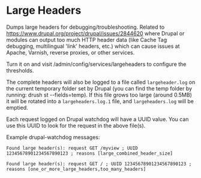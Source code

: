 # Large Headers

Dumps large headers for debugging/troubleshooting. Related to https://www.drupal.org/project/drupal/issues/2844620 where Drupal or modules can output too much HTTP header data (like Cache Tag debugging, multilingual 'link' headers, etc.) which can cause issues at Apache, Varnish, reverse proxies, or other services.

Turn it on and visit /admin/config/services/largeheaders to configure the thresholds.

The complete headers will also be logged to a file called `largeheader.log` on the current temporary folder set by Drupal (you can find the temp folder by running: drush st --fields=temp). If this file grows too large (around 0.5MB) it will be rotated into a `largeheaders.log.1` file, and `largeheaders.log` will be emptied.

Each request logged on Drupal watchdog will have a UUID value. You can use this UUID to look for the request in the above file(s).

Example drupal-watchdog messages:

```
Found large header(s): request GET /myview ; UUID 12345678901234567890123 ; reasons [large_combined_header_size]
```

```
Found large header(s): request GET / ; UUID 12345678901234567890123 ; reasons [one_or_more_large_headers,too_many_headers]
```
